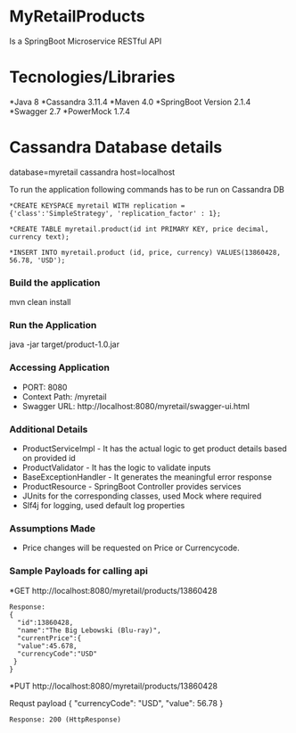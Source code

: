 # MyRetailProducts
Is a SpringBoot Microservice RESTful API

# Tecnologies/Libraries
  *Java 8
  *Cassandra 3.11.4
  *Maven 4.0
  *SpringBoot Version 2.1.4
  *Swagger 2.7
  *PowerMock 1.7.4
 
# Cassandra Database details
  database=myretail
  cassandra host=localhost

  To run the application following commands has to be run on Cassandra DB
  
    *CREATE KEYSPACE myretail WITH replication = {'class':'SimpleStrategy', 'replication_factor' : 1};
    
    *CREATE TABLE myretail.product(id int PRIMARY KEY, price decimal, currency text);
    
    *INSERT INTO myretail.product (id, price, currency) VALUES(13860428, 56.78, 'USD');

### Build the application ###
mvn clean install

### Run the Application ###
java -jar target/product-1.0.jar
 
### Accessing Application
* PORT: 8080
* Context Path: /myretail
* Swagger URL: http://localhost:8080/myretail/swagger-ui.html

### Additional Details ###
* ProductServiceImpl - It has the actual logic to get product details based on provided id
* ProductValidator - It has the logic to validate inputs
* BaseExceptionHandler - It generates the meaningful error response
* ProductResource - SpringBoot Controller provides services
* JUnits for the corresponding classes, used Mock where required
* Slf4j for logging, used default log properties

### Assumptions Made ###
* Price changes will be requested on Price or Currencycode.
### Sample Payloads for calling api ###
  *GET http://localhost:8080/myretail/products/13860428
    
    Response:
    {  
      "id":13860428,
      "name":"The Big Lebowski (Blu-ray)",
      "currentPrice":{  
      "value":45.678,
      "currencyCode":"USD"
     }
    }
   
   *PUT http://localhost:8080/myretail/products/13860428
   
   Requst payload
   {
      "currencyCode": "USD",
      "value": 56.78
    }
    
    Response: 200 (HttpResponse)
